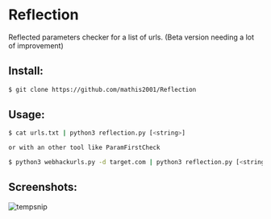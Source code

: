 # Reflection
Reflected parameters checker for a list of urls. (Beta version needing a lot of improvement)

## Install:
```bash
$ git clone https://github.com/mathis2001/Reflection
```

## Usage:
```bash
$ cat urls.txt | python3 reflection.py [<string>]

or with an other tool like ParamFirstCheck

$ python3 webhackurls.py -d target.com | python3 reflection.py [<string>]
```

## Screenshots:

![tempsnip](https://user-images.githubusercontent.com/40497633/188971036-9082eef7-3fac-4c85-a62a-ac59441a7e94.png)
